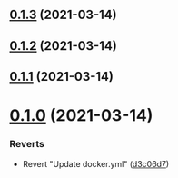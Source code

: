## [0.1.3](https://github.com/EnessenE/ERIKBot/compare/v0.1.2...v0.1.3) (2021-03-14)



## [0.1.2](https://github.com/EnessenE/ERIKBot/compare/v0.1.1...v0.1.2) (2021-03-14)



## [0.1.1](https://github.com/EnessenE/ERIKBot/compare/v0.1.0...v0.1.1) (2021-03-14)



# [0.1.0](https://github.com/EnessenE/ERIKBot/compare/65e389a02977dbc7570fd6c9376eb0849d30a074...v0.1.0) (2021-03-14)


### Reverts

* Revert "Update docker.yml" ([d3c06d7](https://github.com/EnessenE/ERIKBot/commit/d3c06d71dbdd51899080ae9102c5146ad7555ecf))



